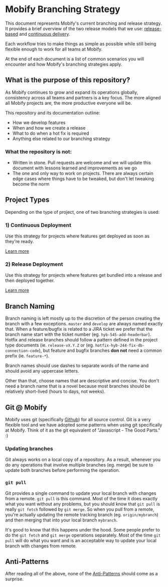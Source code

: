# Mobify Branching Strategy

This document represents Mobify's current branching and release strategy. It provides a brief overview of the two release models that we use: [release-based](release-deployment.md) and [continuous delivery](continuous-deployment.md).

Each workflow tries to make things as simple as possible while still being flexible enough to work for all teams at Mobify.

At the end of each document is a list of common scenarios you will encounter and how Mobify's branching strategies apply.

## What is the purpose of this repository?

As Mobify continues to grow and expand its operations globally, consistency across all teams and partners is a key
focus. The more aligned all Mobify projects are, the more productive everyone will be.

This repository and its documentation outline:
* How we develop features
* When and how we create a release
* What to do when a hot fix is required
* Anything else related to our branching strategy

### What the repository is not:

* Written in stone. Pull requests are welcome and we will update this document with lessons learned and improvements as we go
* The one and only way to work on projects. There are always certain edge cases where things have to be tweaked, but don't let tweaking become the norm

## Project Types

Depending on the type of project, one of two branching strategies is used:

### 1) Continuous Deployment

Use this strategy for projects where features get deployed as soon as they're ready.

[Learn more](./continuous-deployment.md)

### 2) Release Deployment

Use this strategy for projects where features get bundled into a release and then
deployed together.

[Learn more](./release-deployment.md)

## Branch Naming

Branch naming is left mostly up to the discretion of the person creating the branch
with a few exceptions. `master` and `develop` are always named exactly that. When a
feature/bugfix is related to a JIRA ticket we prefer that the branch name start with
the ticket number (eg. `hyb-545-add-headerbar`). Hotfix and release branches should
follow a pattern defined in the project type documents (ie. `release-vX.Y.Z` or
(eg. `hotfix-hyb-244-fix-db-connection-code`), but feature and bugfix branches
**don not** need a common prefix (ie. `feature-*`).

Branch names should use dashes to separate words of the name and should avoid any
uppercase letters.

Other than that, choose names that are descriptive and concise. You don't need a branch
name that is a novel because most branches should be relatively short-lived (hours to
days, not weeks).

## Git @ Mobify

Mobify uses git (specifically [Github](github.com)) for all source control. Git is
a very flexible tool and we have adopted some patterns when using git specifically
at Mobify. Think of it as the git equivalent of "Javascript - The Good Parts." :)

### Updating branches

Git always works on a local copy of a repository. As a result, whenever you do any
operations that involve multiple branches (eg. merge) be sure to update both branches
before performing the operation.

### `git pull`

Git provides a single command to update your local branch with changes from a remote.
`git pull` is this command. Most of the time it does exactly what you want without
any problems, but you should know that `git pull` is really `git fetch` followed
by `git merge`. So when you pull from a remote, you're actually updating the remote
tracking branch (eg. `origin/mybranch`) and then merging that into your local
branch `mybranch`.

It's good to know that this happens under the hood. Some people prefer to do the
`git fetch` and `git merge` operations separately. Most of the time `git pull` will
do what you want and is an acceptable way to update your local branch with changes
from remote.

## Anti-Patterns

After reading all of the above, none of the [Anti-Patterns](antipatterns.md) should
come as a surprise.
